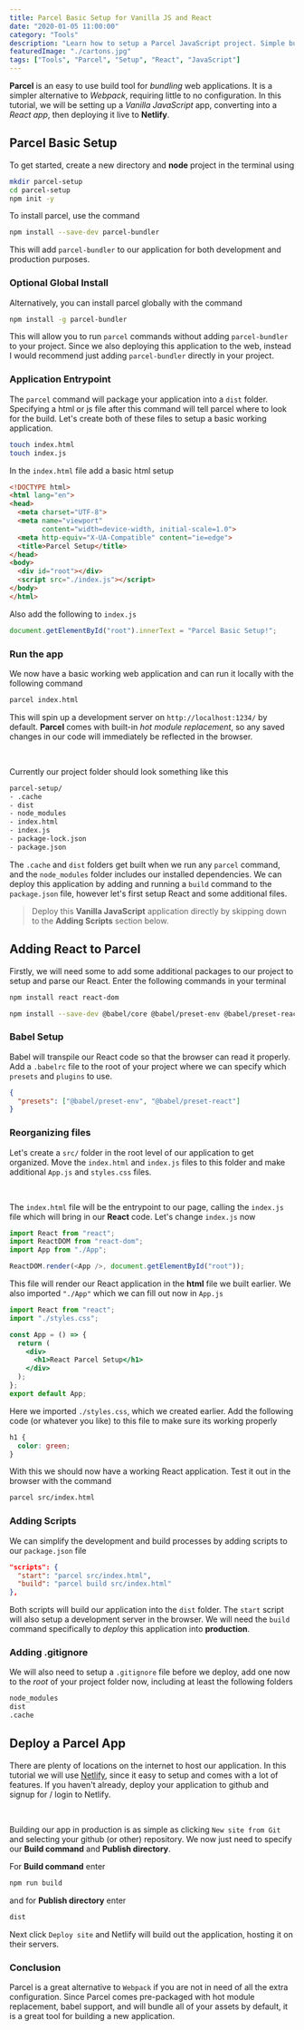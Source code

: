 ```yaml
---
title: Parcel Basic Setup for Vanilla JS and React
date: "2020-01-05 11:00:00"
category: "Tools"
description: "Learn how to setup a Parcel JavaScript project. Simple build tool for React and Vanilla applications."
featuredImage: "./cartons.jpg"
tags: ["Tools", "Parcel", "Setup", "React", "JavaScript"]
---
```


**Parcel** is an easy to use build tool for *bundling* web applications. It is a simpler alternative to *Webpack*, requiring little to no configuration. In this tutorial, we will be setting up a *Vanilla JavaScript* app, converting into a *React app*, then deploying it live to **Netlify**.  

## Parcel Basic Setup

To get started, create a new directory and **node** project in the terminal using

```bash
mkdir parcel-setup
cd parcel-setup
npm init -y
```

To install parcel, use the command

```bash
npm install --save-dev parcel-bundler
```

This will add `parcel-bundler` to our application for both development and production purposes. 

### Optional Global Install

Alternatively, you can install parcel globally with the command

```bash
npm install -g parcel-bundler
```

This will allow you to run `parcel` commands without adding `parcel-bundler` to your project. Since we also deploying this application to the web, instead I would recommend just adding `parcel-bundler` directly in your project.

### Application Entrypoint

The `parcel` command will package your application into a `dist` folder. Specifying a html or js file after this command will tell parcel where to look for the build. Let's create both of these files to setup a basic working application.

```bash
touch index.html
touch index.js
```

In the `index.html` file add a basic html setup

```html
<!DOCTYPE html>
<html lang="en">
<head>
  <meta charset="UTF-8">
  <meta name="viewport" 
        content="width=device-width, initial-scale=1.0">
  <meta http-equiv="X-UA-Compatible" content="ie=edge">
  <title>Parcel Setup</title>
</head>
<body>
  <div id="root"></div>
  <script src="./index.js"></script>
</body>
</html>
```

Also add the following to `index.js` 

```javascript
document.getElementById("root").innerText = "Parcel Basic Setup!";
```

### Run the app

We now have a basic working web application and can run it locally with the following command

```bash
parcel index.html
```

This will spin up a development server on `http://localhost:1234/` by default. **Parcel** comes with built-in *hot module replacement*, so any saved changes in our code will immediately be reflected in the browser.

&nbsp;

Currently our project folder should look something like this

```bash
parcel-setup/
- .cache
- dist
- node_modules
- index.html
- index.js
- package-lock.json
- package.json
```

The `.cache` and `dist` folders get built when we run any `parcel` command, and the `node_modules` folder includes our installed dependencies. We can deploy this application by adding and running a `build` command to the `package.json` file, however let's first setup React and some additional files. 

>  Deploy this **Vanilla JavaScript** application directly by skipping down to the **Adding Scripts** section below.

## Adding React to Parcel

Firstly, we will need some to add some additional packages to our project to setup and parse our React. Enter the following commands in your terminal

```bash
npm install react react-dom
```

```bash
npm install --save-dev @babel/core @babel/preset-env @babel/preset-react
```

### Babel Setup

Babel will transpile our React code so that the browser can read it properly. Add a `.babelrc` file to the root of your project where we can specify which `presets` and `plugins` to use. 

```JSON
{
  "presets": ["@babel/preset-env", "@babel/preset-react"]
}
```

### Reorganizing files

Let's create a `src/` folder in the root level of our application to get organized. Move the `index.html` and `index.js` files to this folder and make additional `App.js` and `styles.css` files.

&nbsp;

The `index.html` file will be the entrypoint to our page, calling the `index.js` file which will bring in our **React** code. Let's change `index.js` now

```javascript
import React from "react";
import ReactDOM from "react-dom";
import App from "./App";

ReactDOM.render(<App />, document.getElementById("root"));
```

This file will render our React application in the **html** file we built earlier. We also imported `"./App"` which we can fill out now in `App.js`

```jsx
import React from "react";
import "./styles.css";

const App = () => {
  return (
    <div>
      <h1>React Parcel Setup</h1>
    </div>
  );
};
export default App;
```

Here we imported `./styles.css`, which we created earlier. Add the following code (or whatever you like) to this file to make sure its working properly

```css
h1 {
  color: green;
}
```

With this we should now have a working React application. Test it out in the browser with the command

```bash
parcel src/index.html
```

### Adding Scripts

We can simplify the development and build processes by adding scripts to our `package.json` file

```JSON
"scripts": {
  "start": "parcel src/index.html",
  "build": "parcel build src/index.html"
},
```

Both scripts will build our application into the `dist` folder. The `start` script will also setup a development server in the browser. We will need the `build` command specifically to *deploy* this application into **production**.

### Adding .gitignore

We will also need to setup a `.gitignore` file before we deploy, add one now to the *root* of your project folder now, including at least the following folders

```bash
node_modules
dist
.cache
```

## Deploy a Parcel App

There are plenty of locations on the internet to host our application. In this tutorial we will use [Netlify](https://www.netlify.com/), since it easy to setup and comes with a lot of features. If you haven't already, deploy your application to github and signup for / login to Netlify.

&nbsp;

Building our app in production is as simple as clicking  `New site from Git` and selecting your github (or other) repository. We now just need to specify our **Build command** and **Publish directory**.

For **Build command** enter

```bash
npm run build
```

and for **Publish directory** enter

```bash
dist
```

Next click `Deploy site` and Netlify will build out the application, hosting it on their servers.

### Conclusion

Parcel is a great alternative to `Webpack` if you are not in need of all the extra configuration. Since Parcel comes pre-packaged with hot module replacement, babel support, and will bundle all of your assets by default, it is a great tool for building a new application.
